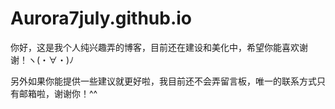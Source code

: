 # Aurora7july.github.io

你好，这是我个人纯兴趣弄的博客，目前还在建设和美化中，希望你能喜欢谢谢！ヽ(・∀・)ﾉ

另外如果你能提供一些建议就更好啦，我目前还不会弄留言板，唯一的联系方式只有邮箱啦，谢谢你！^^
